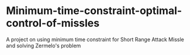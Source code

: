 # Minimum-time-constraint-optimal-control-of-missles
A project on using minimum time constraint for Short Range Attack Missle and solving Zermelo's problem
